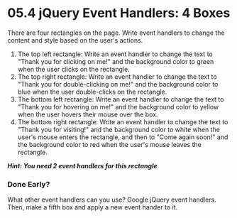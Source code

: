  

# 05.4 jQuery Event Handlers: 4 Boxes

There are four rectangles on the page. Write event handlers to change the content and style based on the user's actions.

1. The top left rectangle: Write an event handler to change the text to "Thank you for clicking on me!" and the background color to green when the user clicks on the rectangle.
2. The top right rectangle: Write an event handler to change the text to "Thank you for double-clicking on me!" and the background color to blue when the user double-clicks on the rectangle.
3. The bottom left rectangle: Write an event handler to change the text to "Thank you for hovering on me!" and the background color to yellow when the user hovers their mouse over the box.
4. The bottom right rectangle: Write an event handler to change the text to "Thank you for visiting!" and the background color to white when the user's mouse enters the rectangle, and then to "Come again soon!" and the background color to red when the user's mouse leaves the rectangle.

**_Hint: You need 2 event handlers for this rectangle_**

### Done Early?

What other event handlers can you use? Google jQuery event handlers. Then, make a fifth box and apply a new event hander to it.